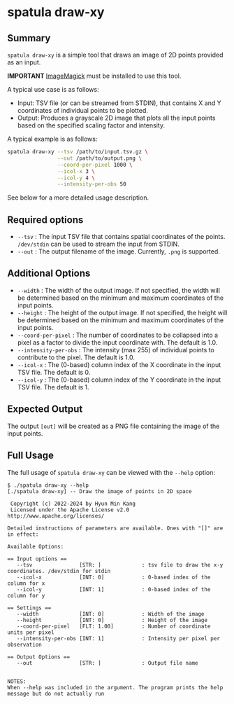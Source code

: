 # spatula draw-xy

## Summary 

`spatula draw-xy` is a simple tool that draws an image of 2D points provided as an input. 

**IMPORTANT** [ImageMagick](https://imagemagick.org/script/download.php) must be installed to use this tool.

A typical use case is as follows:

* Input: TSV file (or can be streamed from STDIN), that contains X and Y coordinates of individual points to be plotted. 
* Output: Produces a grayscale 2D image that plots all the input points based on the specified scaling factor and intensity.

A typical example is as follows:

```sh
spatula draw-xy --tsv /path/to/input.tsv.gz \
                --out /path/to/output.png \
                --coord-per-pixel 1000 \
                --icol-x 3 \
                --icol-y 4 \
                --intensity-per-obs 50
```

See below for a more detailed usage description.

## Required options
* `--tsv` : The input TSV file that contains spatial coordinates of the points. `/dev/stdin` can be used to stream the input from STDIN.
* `--out` : The output filename of the image. Currently, `.png` is supported. 

## Additional Options

* `--width` : The width of the output image. If not specified, the width will be determined based on the minimum and maximum coordinates of the input points.
* `--height` : The height of the output image. If not specified, the height will be determined based on the minimum and maximum coordinates of the input points.
* `--coord-per-pixel` : The number of coordinates to be collapsed into a pixel as a factor to divide the input coordinate with. The default is 1.0.
* `--intensity-per-obs` : The intensity (max 255) of individual points to contribute to the pixel. The default is 1.0.
* `--icol-x` : The (0-based) column index of the X coordinate in the input TSV file. The default is 0.
* `--icol-y` : The (0-based) column index of the Y coordinate in the input TSV file. The default is 1.

## Expected Output

The output `[out]` will be created as a PNG file containing the image of the input points.

## Full Usage 

The full usage of `spatula draw-xy` can be viewed with the `--help` option:

```
$ ./spatula draw-xy --help           
[./spatula draw-xy] -- Draw the image of points in 2D space

 Copyright (c) 2022-2024 by Hyun Min Kang
 Licensed under the Apache License v2.0 http://www.apache.org/licenses/

Detailed instructions of parameters are available. Ones with "[]" are in effect:

Available Options:

== Input options ==
   --tsv               [STR: ]             : tsv file to draw the x-y coordinates. /dev/stdin for stdin
   --icol-x            [INT: 0]            : 0-based index of the column for x
   --icol-y            [INT: 1]            : 0-based index of the column for y

== Settings ==
   --width             [INT: 0]            : Width of the image
   --height            [INT: 0]            : Height of the image
   --coord-per-pixel   [FLT: 1.00]         : Number of coordinate units per pixel
   --intensity-per-obs [INT: 1]            : Intensity per pixel per observation

== Output Options ==
   --out               [STR: ]             : Output file name


NOTES:
When --help was included in the argument. The program prints the help message but do not actually run
```
